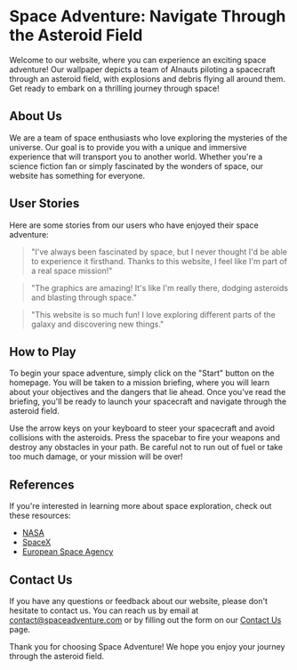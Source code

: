 <!--
Write me content for website with wallpaper which alt text is:

"A team of AInauts piloting a spacecraft through an asteroid field, with explosions and debris flying all around them."

The name/title of the page should not be 1:1 copy of the alt text but rather a real content of the website which is using this wallpaper.

- Use markdown format 
- Start with the heading
- The content should look like a real website 
- Include real sections like references, contact, user stories, etc. use things relevant to the page purpose.
- Feel free to use structure like headings, bullets, numbering, blockquotes, paragraphs, horizontal lines, etc.
- You can use formatting like bold or _italic_
- You can include UTF-8 emojis
- Links should be only #hash anchors (and you can refer to the document itself)
- Do not include images
-->

<!--font:Roboto.-->

# Space Adventure: Navigate Through the Asteroid Field

Welcome to our website, where you can experience an exciting space adventure! Our wallpaper depicts a team of AInauts piloting a spacecraft through an asteroid field, with explosions and debris flying all around them. Get ready to embark on a thrilling journey through space!

## About Us

We are a team of space enthusiasts who love exploring the mysteries of the universe. Our goal is to provide you with a unique and immersive experience that will transport you to another world. Whether you're a science fiction fan or simply fascinated by the wonders of space, our website has something for everyone.

## User Stories

Here are some stories from our users who have enjoyed their space adventure:

> "I've always been fascinated by space, but I never thought I'd be able to experience it firsthand. Thanks to this website, I feel like I'm part of a real space mission!"

> "The graphics are amazing! It's like I'm really there, dodging asteroids and blasting through space."

> "This website is so much fun! I love exploring different parts of the galaxy and discovering new things."

## How to Play

To begin your space adventure, simply click on the "Start" button on the homepage. You will be taken to a mission briefing, where you will learn about your objectives and the dangers that lie ahead. Once you've read the briefing, you'll be ready to launch your spacecraft and navigate through the asteroid field.

Use the arrow keys on your keyboard to steer your spacecraft and avoid collisions with the asteroids. Press the spacebar to fire your weapons and destroy any obstacles in your path. Be careful not to run out of fuel or take too much damage, or your mission will be over!

## References

If you're interested in learning more about space exploration, check out these resources:

- [NASA](#)
- [SpaceX](#)
- [European Space Agency](#)

## Contact Us

If you have any questions or feedback about our website, please don't hesitate to contact us. You can reach us by email at [contact@spaceadventure.com](mailto:contact@spaceadventure.com) or by filling out the form on our [Contact Us](#contact) page.

Thank you for choosing Space Adventure! We hope you enjoy your journey through the asteroid field.
